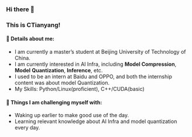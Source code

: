 ### Hi there 👋 

### This is CTianyang!


#### 🌱 Details about me: 

- I am currently a master’s student at Beijing University of Technology of China.
- I am currently interested in AI Infra, including **Model Compression**, **Model** **Quantization**, **Inference**, etc.
- I used to be an intern at Baidu and OPPO, and both the internship content was about model Quantization.
- My Skills: Python/Linux(proficient), C++/CUDA(basic)

#### :muscle: Things I am challenging myself with:

- Waking up earlier to make good use of the day.
- Learning relevant knowledge about AI Infra and model quantization every day.
